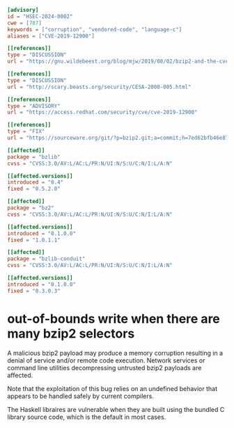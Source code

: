 ```toml
[advisory]
id = "HSEC-2024-0002"
cwe = [787]
keywords = ["corruption", "vendored-code", "language-c"]
aliases = ["CVE-2019-12900"]

[[references]]
type = "DISCUSSION"
url = "https://gnu.wildebeest.org/blog/mjw/2019/08/02/bzip2-and-the-cve-that-wasnt/"

[[references]]
type = "DISCUSSION"
url = "http://scary.beasts.org/security/CESA-2008-005.html"

[[references]]
type = "ADVISORY"
url = "https://access.redhat.com/security/cve/cve-2019-12900"

[[references]]
type = "FIX"
url = "https://sourceware.org/git/?p=bzip2.git;a=commit;h=7ed62bfb46e87a9e878712603469440e6882b184"

[[affected]]
package = "bzlib"
cvss = "CVSS:3.0/AV:L/AC:L/PR:N/UI:N/S:U/C:N/I:L/A:N"

[[affected.versions]]
introduced = "0.4"
fixed = "0.5.2.0"

[[affected]]
package = "bz2"
cvss = "CVSS:3.0/AV:L/AC:L/PR:N/UI:N/S:U/C:N/I:L/A:N"

[[affected.versions]]
introduced = "0.1.0.0"
fixed = "1.0.1.1"

[[affected]]
package = "bzlib-conduit"
cvss = "CVSS:3.0/AV:L/AC:L/PR:N/UI:N/S:U/C:N/I:L/A:N"

[[affected.versions]]
introduced = "0.1.0.0"
fixed = "0.3.0.3"
```

# out-of-bounds write when there are many bzip2 selectors

A malicious bzip2 payload may produce a memory corruption
resulting in a denial of service and/or remote code execution.
Network services or command line utilities decompressing
untrusted bzip2 payloads are affected.

Note that the exploitation of this bug relies on an undefined
behavior that appears to be handled safely by current compilers.

The Haskell libraires are vulnerable when they are built using
the bundled C library source code, which is the default
in most cases.
